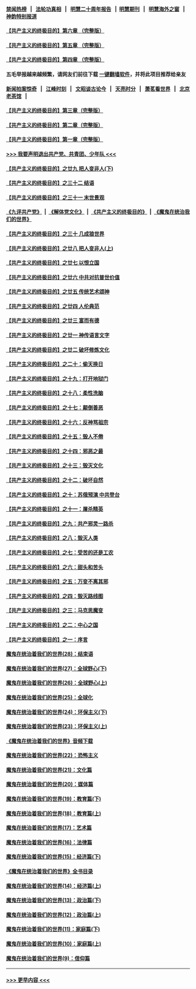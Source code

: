 #### [禁闻热榜](热点新闻.md?=0)  &nbsp;&nbsp;|&nbsp;&nbsp; [法轮功真相](https://github.com/gfw-breaker/truth/blob/master/README.md?=0) &nbsp;&nbsp;|&nbsp;&nbsp; [明慧二十周年报告](https://github.com/gfw-breaker/mh-reports/blob/master/README.md?=0) &nbsp;&nbsp;|&nbsp;&nbsp;[明慧期刊](https://github.com/gfw-breaker/mh-qikan) &nbsp;&nbsp;|&nbsp;&nbsp; [明慧海外之窗](https://github.com/gfw-breaker/mh-news/blob/master/README.md?=0) &nbsp;&nbsp;|&nbsp;&nbsp; [神韵特别报道](https://github.com/gfw-breaker/mh-news/blob/master/shenyun.md?=0)
#### [【共产主义的终极目的】第六章 （完整版）](../pages/nsc422/n11428913.md?t=03032031) 
#### [【共产主义的终极目的】第五章 （完整版）](../pages/nsc422/n11428912.md?t=03032031) 
#### [【共产主义的终极目的】第四章 （完整版）](../pages/nsc422/n11428907.md?t=03032031) 
#### 五毛举报越来越频繁，请网友们前往下载 [一键翻墙软件](https://github.com/gfw-breaker/ssr-accounts)，并将此项目推荐给亲友
#### [新闻拍案惊奇](https://github.com/gfw-breaker/banned-news/blob/master/pages/link4.md) &nbsp;&nbsp;|&nbsp;&nbsp; [江峰时刻](https://github.com/gfw-breaker/banned-news/blob/master/pages/link4.md) &nbsp;&nbsp;|&nbsp;&nbsp; [文昭谈古论今](https://github.com/gfw-breaker/banned-news/blob/master/pages/link4.md) &nbsp;&nbsp;|&nbsp;&nbsp; [天亮时分](https://github.com/gfw-breaker/banned-news/blob/master/pages/link4.md) &nbsp;&nbsp;|&nbsp;&nbsp; [萧茗看世界](https://github.com/gfw-breaker/banned-news/blob/master/pages/link4.md) &nbsp;&nbsp;|&nbsp;&nbsp; [北京老茶馆](https://github.com/gfw-breaker/banned-news/blob/master/pages/link4.md) &nbsp;&nbsp;|&nbsp;&nbsp; 
#### [【共产主义的终极目的】第三章（完整版）](../pages/nsc422/n11428848.md?t=03032031) 
#### [【共产主义的终极目的】第二章（完整版）](../pages/nsc422/n11428831.md?t=03032031) 
#### [【共产主义的终极目的】第一章（完整版）](../pages/nsc422/n11417651.md?t=03032031) 
#### [>>> 我要声明退出共产党、共青团、少年队 <<<](https://github.com/begood0513/goodnews/blob/master/quit/letter.md) 
#### [【共产主义的终极目的】之廿九 把人变非人(下)](../pages/nsc422/n11344140.md?t=03032031) 
#### [【共产主义的终极目的】之三十二 结语](../pages/nsc422/n11360535.md?t=03032031) 
#### [【共产主义的终极目的】之三十一 末世景观](../pages/nsc422/n11351129.md?t=03032031) 
#### [《九评共产党》](https://github.com/begood0513/9ping.md/blob/master/README.md) &nbsp;|&nbsp; [《解体党文化》](../../../../jtdwh.md/blob/master/README.md)  &nbsp;|&nbsp; [《共产主义的终极目的》](../../../../gczydzjmd.md/blob/master/README.md) &nbsp;|&nbsp; [《魔鬼在统治我们的世界》](../../../../mgztzwmdsj.md/blob/master/README.md) 
#### [【共产主义的终极目的】之三十 几成狼世界](../pages/nsc422/n11348280.md?t=03032031) 
#### [【共产主义的终极目的】之廿八 把人变非人(上)](../pages/nsc422/n11340492.md?t=03032031) 
#### [【共产主义的终极目的】之廿七 以恨立国](../pages/nsc422/n11336944.md?t=03032031) 
#### [【共产主义的终极目的】之廿六 中共对抗普世价值](../pages/nsc422/n11324785.md?t=03032031) 
#### [【共产主义的终极目的】之廿五 传统艺术颂神](../pages/nsc422/n11296396.md?t=03032031) 
#### [【共产主义的终极目的】之廿四 人伦典范](../pages/nsc422/n11296397.md?t=03032031) 
#### [【共产主义的终极目的】之廿三 富而有德](../pages/nsc422/n11283598.md?t=03032031) 
#### [【共产主义的终极目的】之廿一 神传语言文字](../pages/nsc422/n11263265.md?t=03032031) 
#### [【共产主义的终极目的】之廿二 破坏修炼文化](../pages/nsc422/n11245728.md?t=03032031) 
#### [【共产主义的终极目的】之二十：偷天换日](../pages/nsc422/n11238846.md?t=03032031) 
#### [【共产主义的终极目的】之十九：打开地狱门](../pages/nsc422/n11206376.md?t=03032031) 
#### [【共产主义的终极目的】之十八：柔性洗脑](../pages/nsc422/n11199994.md?t=03032031) 
#### [【共产主义的终极目的】之十七：颠倒善恶](../pages/nsc422/n11179782.md?t=03032031) 
#### [【共产主义的终极目的】之十六：反神骂祖宗](../pages/nsc422/n11166798.md?t=03032031) 
#### [【共产主义的终极目的】之十五：毁人不倦](../pages/nsc422/n11166792.md?t=03032031) 
#### [【共产主义的终极目的】之十四：邪恶之最](../pages/nsc422/n11150249.md?t=03032031) 
#### [【共产主义的终极目的】之十三：毁灭文化](../pages/nsc422/n11135227.md?t=03032031) 
#### [【共产主义的终极目的】之十二：破坏自然](../pages/nsc422/n11135214.md?t=03032031) 
#### [【共产主义的终极目的】之十：苏俄预演 中共登台](../pages/nsc422/n11118424.md?t=03032031) 
#### [【共产主义的终极目的】之十一：屠杀精英](../pages/nsc422/n11118442.md?t=03032031) 
#### [【共产主义的终极目的】之九：共产邪灵一路杀](../pages/nsc422/n11114139.md?t=03032031) 
#### [【共产主义的终极目的】之八：毁灭人类](../pages/nsc422/n11108503.md?t=03032031) 
#### [【共产主义的终极目的】之七：受苦的还是工农](../pages/nsc422/n11101809.md?t=03032031) 
#### [【共产主义的终极目的】之六：甜头和苦头](../pages/nsc422/n11096971.md?t=03032031) 
#### [【共产主义的终极目的】之五：万变不离其邪](../pages/nsc422/n11091285.md?t=03032031) 
#### [【共产主义的终极目的】之四：毁灭路线图](../pages/nsc422/n11086284.md?t=03032031) 
#### [【共产主义的终极目的】之三：马克思魔变](../pages/nsc422/n11061941.md?t=03032031) 
#### [【共产主义的终极目的】之二：中心之国](../pages/nsc422/n11047728.md?t=03032031) 
#### [【共产主义的终极目的】之一：序言](../pages/nsc422/n11086077.md?t=03032031) 
#### [魔鬼在统治着我们的世界(28)：结束语](../pages/nsc422/n10936246.md?t=03032031) 
#### [魔鬼在统治着我们的世界(27)：全球野心(下)](../pages/nsc422/n10928319.md?t=03032031) 
#### [魔鬼在统治着我们的世界(26)：全球野心(上)](../pages/nsc422/n10900318.md?t=03032031) 
#### [魔鬼在统治着我们的世界(25)：全球化](../pages/nsc422/n10788205.md?t=03032031) 
#### [魔鬼在统治着我们的世界(24)：环保主义(下)](../pages/nsc422/n10695307.md?t=03032031) 
#### [魔鬼在统治着我们的世界(23)：环保主义(上)](../pages/nsc422/n10688613.md?t=03032031) 
#### [《魔鬼在统治着我们的世界》音频下载](../pages/nsc422/n10635553.md?t=03032031) 
#### [魔鬼在统治着我们的世界(22)：恐怖主义](../pages/nsc422/n10614727.md?t=03032031) 
#### [魔鬼在统治着我们的世界(21)：文化篇](../pages/nsc422/n10597706.md?t=03032031) 
#### [魔鬼在统治着我们的世界(20)：媒体篇](../pages/nsc422/n10586579.md?t=03032031) 
#### [魔鬼在统治着我们的世界(19)：教育篇(下)](../pages/nsc422/n10564808.md?t=03032031) 
#### [魔鬼在统治着我们的世界(18)：教育篇(上)](../pages/nsc422/n10526970.md?t=03032031) 
#### [魔鬼在统治着我们的世界(17)：艺术篇](../pages/nsc422/n10499093.md?t=03032031) 
#### [魔鬼在统治着我们的世界(16)：法律篇](../pages/nsc422/n10485969.md?t=03032031) 
#### [魔鬼在统治着我们的世界(15)：经济篇(下)](../pages/nsc422/n10469975.md?t=03032031) 
#### [《魔鬼在统治着我们的世界》全书目录](../pages/nsc422/n10464261.md?t=03032031) 
#### [魔鬼在统治着我们的世界(14)：经济篇(上)](../pages/nsc422/n10457370.md?t=03032031) 
#### [魔鬼在统治着我们的世界(13)：政治篇(下)](../pages/nsc422/n10448270.md?t=03032031) 
#### [魔鬼在统治着我们的世界(12)：政治篇(上)](../pages/nsc422/n10444576.md?t=03032031) 
#### [魔鬼在统治着我们的世界(11)：家庭篇(下)](../pages/nsc422/n10440961.md?t=03032031) 
#### [魔鬼在统治着我们的世界(10)：家庭篇(上)](../pages/nsc422/n10435448.md?t=03032031) 
#### [魔鬼在统治着我们的世界(9)：信仰篇](../pages/nsc422/n10432159.md?t=03032031) 

----
#### [ >>> 更早内容 <<< ](../indexes/nsc422-earlier.md)
